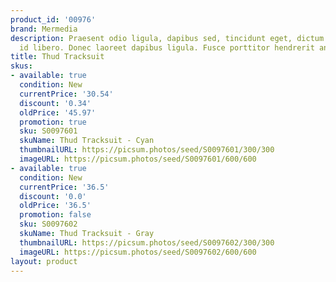 ```yaml
---
product_id: '00976'
brand: Mermedia
description: Praesent odio ligula, dapibus sed, tincidunt eget, dictum ac, nibh. Aenean
  id libero. Donec laoreet dapibus ligula. Fusce porttitor hendrerit ante.
title: Thud Tracksuit
skus:
- available: true
  condition: New
  currentPrice: '30.54'
  discount: '0.34'
  oldPrice: '45.97'
  promotion: true
  sku: S0097601
  skuName: Thud Tracksuit - Cyan
  thumbnailURL: https://picsum.photos/seed/S0097601/300/300
  imageURL: https://picsum.photos/seed/S0097601/600/600
- available: true
  condition: New
  currentPrice: '36.5'
  discount: '0.0'
  oldPrice: '36.5'
  promotion: false
  sku: S0097602
  skuName: Thud Tracksuit - Gray
  thumbnailURL: https://picsum.photos/seed/S0097602/300/300
  imageURL: https://picsum.photos/seed/S0097602/600/600
layout: product
---
```

